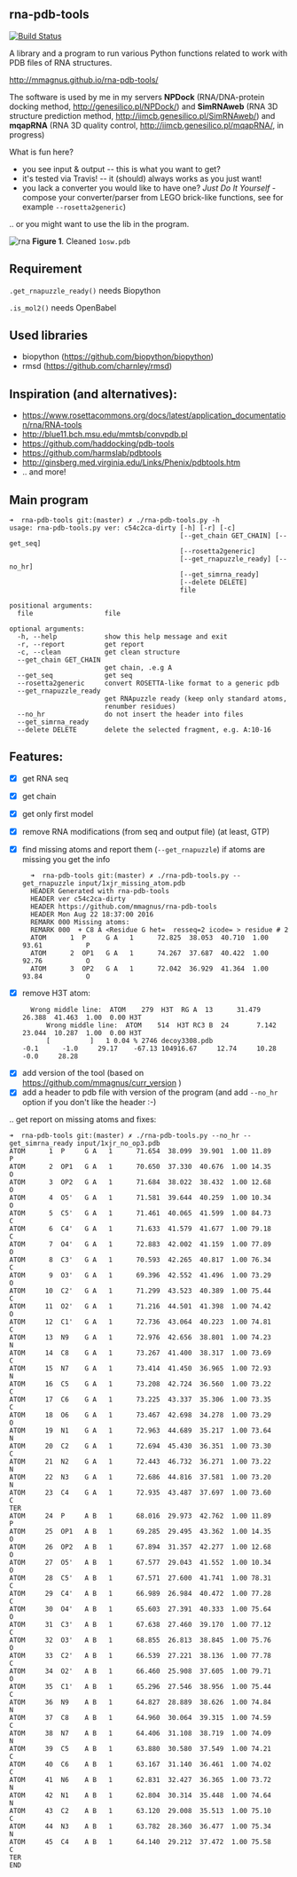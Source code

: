 rna-pdb-tools
-------------------------------------------------

[![Build Status](https://travis-ci.org/mmagnus/rna-pdb-tools.svg?branch=master)](https://travis-ci.org/mmagnus/rna-pdb-tools)

A library and a program to run various Python functions related to work with PDB files of RNA structures.

http://mmagnus.github.io/rna-pdb-tools/

The software is used by me in my servers **NPDock** (RNA/DNA-protein docking method, http://genesilico.pl/NPDock/) and **SimRNAweb** (RNA 3D structure prediction method, http://iimcb.genesilico.pl/SimRNAweb/) and **mqapRNA** (RNA 3D quality control, http://iimcb.genesilico.pl/mqapRNA/, in progress)

What is fun here?

+ you see input & output -- this is what you want to get?
+ it's tested via Travis! -- it (should) always works as you just want!
+ you lack a converter you would like to have one? *Just Do It Yourself* - compose your converter/parser from LEGO brick-like functions, see for example `--rosetta2generic`)

.. or you might want to use the lib in the program.

![rna](rna.png)
**Figure 1**. Cleaned `1osw.pdb`

## Requirement

`.get_rnapuzzle_ready()` needs Biopython

`.is_mol2()` needs OpenBabel

## Used libraries

+ biopython (https://github.com/biopython/biopython)
+ rmsd (https://github.com/charnley/rmsd)

## Inspiration (and alternatives):

+ https://www.rosettacommons.org/docs/latest/application_documentation/rna/RNA-tools
+ http://blue11.bch.msu.edu/mmtsb/convpdb.pl
+ https://github.com/haddocking/pdb-tools
+ https://github.com/harmslab/pdbtools
+ http://ginsberg.med.virginia.edu/Links/Phenix/pdbtools.htm
+ .. and more!


## Main program

    ➜  rna-pdb-tools git:(master) ✗ ./rna-pdb-tools.py -h
    usage: rna-pdb-tools.py ver: c54c2ca-dirty [-h] [-r] [-c]
                                               [--get_chain GET_CHAIN] [--get_seq]
                                               [--rosetta2generic]
                                               [--get_rnapuzzle_ready] [--no_hr]
                                               [--get_simrna_ready]
                                               [--delete DELETE]
                                               file
    
    positional arguments:
      file                  file
    
    optional arguments:
      -h, --help            show this help message and exit
      -r, --report          get report
      -c, --clean           get clean structure
      --get_chain GET_CHAIN
                            get chain, .e.g A
      --get_seq             get seq
      --rosetta2generic     convert ROSETTA-like format to a generic pdb
      --get_rnapuzzle_ready
                            get RNApuzzle ready (keep only standard atoms,
                            renumber residues)
      --no_hr               do not insert the header into files
      --get_simrna_ready
      --delete DELETE       delete the selected fragment, e.g. A:10-16

## Features:

- [X] get RNA seq
- [X] get chain
- [X] get only first model
- [X] remove RNA modifications (from seq and output file) (at least, GTP)
- [X] find missing atoms and report them (`--get_rnapuzzle`) if atoms are missing you get the info

        ➜  rna-pdb-tools git:(master) ✗ ./rna-pdb-tools.py --get_rnapuzzle input/1xjr_missing_atom.pdb
        HEADER Generated with rna-pdb-tools
        HEADER ver c54c2ca-dirty
        HEADER https://github.com/mmagnus/rna-pdb-tools
        HEADER Mon Aug 22 18:37:00 2016
        REMARK 000 Missing atoms:
        REMARK 000  + C8 A <Residue G het=  resseq=2 icode= > residue # 2
        ATOM      1  P     G A   1      72.825  38.053  40.710  1.00 93.61           P
        ATOM      2  OP1   G A   1      74.267  37.687  40.422  1.00 92.76           O
        ATOM      3  OP2   G A   1      72.042  36.929  41.364  1.00 93.84           O

+ [X] remove H3T atom:

        Wrong middle line:  ATOM    279  H3T  RG A  13      31.479  26.388  41.463  1.00  0.00 H3T
            Wrong middle line:  ATOM    514  H3T RC3 B  24       7.142  23.044  10.287  1.00  0.00 H3T
            [          ]   1 0.04 % 2746 decoy3308.pdb                                           -0.1      -1.0     29.17    -67.13 104916.67     12.74     10.28      -0.0     28.28

- [X] add version of the tool (based on https://github.com/mmagnus/curr_version )
- [X] add a header to pdb file with version of the program (and add `--no_hr` option if you don't like the header :-)

.. get report on missing atoms and fixes:

    ➜  rna-pdb-tools git:(master) ✗ ./rna-pdb-tools.py --no_hr --get_simrna_ready input/1xjr_no_op3.pdb
    ATOM      1  P     G A   1      71.654  38.099  39.901  1.00 11.89           P
    ATOM      2  OP1   G A   1      70.650  37.330  40.676  1.00 14.35           O
    ATOM      3  OP2   G A   1      71.684  38.022  38.432  1.00 12.68           O
    ATOM      4  O5'   G A   1      71.581  39.644  40.259  1.00 10.34           O
    ATOM      5  C5'   G A   1      71.461  40.065  41.599  1.00 84.73           C
    ATOM      6  C4'   G A   1      71.633  41.579  41.677  1.00 79.18           C
    ATOM      7  O4'   G A   1      72.883  42.002  41.159  1.00 77.89           O
    ATOM      8  C3'   G A   1      70.593  42.265  40.817  1.00 76.34           C
    ATOM      9  O3'   G A   1      69.396  42.552  41.496  1.00 73.29           O
    ATOM     10  C2'   G A   1      71.299  43.523  40.389  1.00 75.44           C
    ATOM     11  O2'   G A   1      71.216  44.501  41.398  1.00 74.42           O
    ATOM     12  C1'   G A   1      72.736  43.064  40.223  1.00 74.81           C
    ATOM     13  N9    G A   1      72.976  42.656  38.801  1.00 74.23           N
    ATOM     14  C8    G A   1      73.267  41.400  38.317  1.00 73.69           C
    ATOM     15  N7    G A   1      73.414  41.450  36.965  1.00 72.93           N
    ATOM     16  C5    G A   1      73.208  42.724  36.560  1.00 73.22           C
    ATOM     17  C6    G A   1      73.225  43.337  35.306  1.00 73.35           C
    ATOM     18  O6    G A   1      73.467  42.698  34.278  1.00 73.29           O
    ATOM     19  N1    G A   1      72.963  44.689  35.217  1.00 73.64           N
    ATOM     20  C2    G A   1      72.694  45.430  36.351  1.00 73.30           C
    ATOM     21  N2    G A   1      72.443  46.732  36.271  1.00 73.22           N
    ATOM     22  N3    G A   1      72.686  44.816  37.581  1.00 73.20           N
    ATOM     23  C4    G A   1      72.935  43.487  37.697  1.00 73.60           C
    TER
    ATOM     24  P     A B   1      68.016  29.973  42.762  1.00 11.89           P
    ATOM     25  OP1   A B   1      69.285  29.495  43.362  1.00 14.35           O
    ATOM     26  OP2   A B   1      67.894  31.357  42.277  1.00 12.68           O
    ATOM     27  O5'   A B   1      67.577  29.043  41.552  1.00 10.34           O
    ATOM     28  C5'   A B   1      67.571  27.600  41.741  1.00 78.31           C
    ATOM     29  C4'   A B   1      66.989  26.984  40.472  1.00 77.28           C
    ATOM     30  O4'   A B   1      65.603  27.391  40.333  1.00 75.64           O
    ATOM     31  C3'   A B   1      67.638  27.460  39.170  1.00 77.12           C
    ATOM     32  O3'   A B   1      68.855  26.813  38.845  1.00 75.76           O
    ATOM     33  C2'   A B   1      66.539  27.221  38.136  1.00 77.78           C
    ATOM     34  O2'   A B   1      66.460  25.908  37.605  1.00 79.71           O
    ATOM     35  C1'   A B   1      65.296  27.546  38.956  1.00 75.44           C
    ATOM     36  N9    A B   1      64.827  28.889  38.626  1.00 74.84           N
    ATOM     37  C8    A B   1      64.960  30.064  39.315  1.00 74.59           C
    ATOM     38  N7    A B   1      64.406  31.108  38.719  1.00 74.09           N
    ATOM     39  C5    A B   1      63.880  30.580  37.549  1.00 74.21           C
    ATOM     40  C6    A B   1      63.167  31.140  36.461  1.00 74.02           C
    ATOM     41  N6    A B   1      62.831  32.427  36.365  1.00 73.72           N
    ATOM     42  N1    A B   1      62.804  30.314  35.448  1.00 74.64           N
    ATOM     43  C2    A B   1      63.120  29.008  35.513  1.00 75.10           C
    ATOM     44  N3    A B   1      63.782  28.360  36.477  1.00 75.34           N
    ATOM     45  C4    A B   1      64.140  29.212  37.472  1.00 75.58           C
    TER
    END


